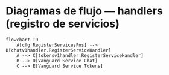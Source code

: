 # Diagramas de flujo — handlers (registro de servicios)

```mermaid
flowchart TD
    A[cfg RegisterServicesFns] --> B[chatv1handler.RegisterServiceHandler]
    A --> C[tokensv1handler.RegisterServiceHandler]
    B --> D[Vanguard Service Chat]
    C --> E[Vanguard Service Tokens]
```
